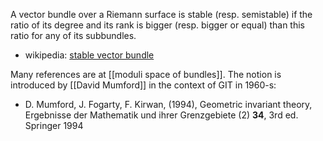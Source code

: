 A vector bundle over a Riemann surface is stable (resp. semistable) if the ratio of its degree and its rank is bigger (resp. bigger or equal) than this ratio for any of its subbundles. 

* wikipedia: [stable vector bundle](http://en.wikipedia.org/wiki/Stable_vector_bundle)

Many references are at [[moduli space of bundles]]. The notion is introduced by [[David Mumford]] in the context of GIT in 1960-s:

* D. Mumford, J. Fogarty, F. Kirwan, (1994), Geometric invariant theory, Ergebnisse der Mathematik und ihrer Grenzgebiete (2) __34__, 3rd ed. Springer 1994
